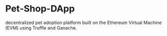 # Pet-Shop-DApp
 decentralized pet adoption platform built on the Ethereum Virtual Machine (EVM) using Truffle and Ganache.

